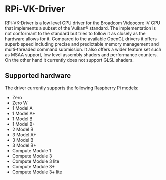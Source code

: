 # RPi-VK-Driver
RPi-VK-Driver is a low level GPU driver for the Broadcom Videocore IV GPU that implements a subset of the Vulkan® standard. The implementation is not conformant to the standard but tries to follow it as closely as the hardware allows for it.
Compared to the available OpenGL drivers it offers superb speed including precise and predictable memory management and multi-threaded command submission. It also offers a wider feature set such as MSAA support, low level assembly shaders and performance counters.
On the other hand it currently does not support GLSL shaders.

## Supported hardware
The driver currently supports the following Raspberry Pi models:
- Zero
- Zero W
- 1 Model A
- 1 Model A+
- 1 Model B
- 1 Model B+
- 2 Model B
- 3 Model A+
- 3 Model B
- 3 Model B+
- Compute Module 1
- Compute Module 3
- Compute Module 3 lite
- Compute Module 3+
- Compute Module 3+ lite

